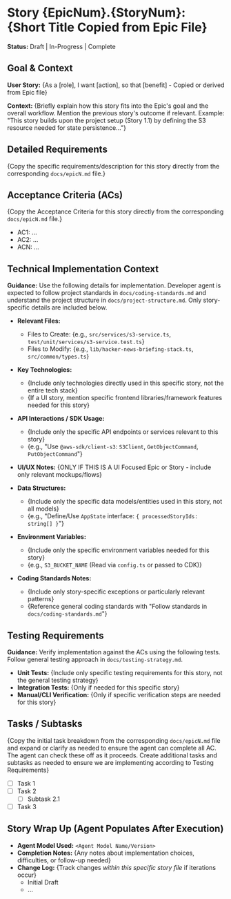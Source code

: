 # Story {EpicNum}.{StoryNum}: {Short Title Copied from Epic File}

**Status:** Draft | In-Progress | Complete

## Goal & Context

**User Story:** {As a [role], I want [action], so that [benefit] - Copied or derived from Epic file}

**Context:** {Briefly explain how this story fits into the Epic's goal and the overall workflow. Mention the previous story's outcome if relevant. Example: "This story builds upon the project setup (Story 1.1) by defining the S3 resource needed for state persistence..."}

## Detailed Requirements

{Copy the specific requirements/description for this story directly from the corresponding `docs/epicN.md` file.}

## Acceptance Criteria (ACs)

{Copy the Acceptance Criteria for this story directly from the corresponding `docs/epicN.md` file.}

- AC1: ...
- AC2: ...
- ACN: ...

## Technical Implementation Context

**Guidance:** Use the following details for implementation. Developer agent is expected to follow project standards in `docs/coding-standards.md` and understand the project structure in `docs/project-structure.md`. Only story-specific details are included below.

- **Relevant Files:**

  - Files to Create: {e.g., `src/services/s3-service.ts`, `test/unit/services/s3-service.test.ts`}
  - Files to Modify: {e.g., `lib/hacker-news-briefing-stack.ts`, `src/common/types.ts`}

- **Key Technologies:**

  - {Include only technologies directly used in this specific story, not the entire tech stack}
  - {If a UI story, mention specific frontend libraries/framework features needed for this story}

- **API Interactions / SDK Usage:**

  - {Include only the specific API endpoints or services relevant to this story}
  - {e.g., "Use `@aws-sdk/client-s3`: `S3Client`, `GetObjectCommand`, `PutObjectCommand`"}

- **UI/UX Notes:** {ONLY IF THIS IS A UI Focused Epic or Story - include only relevant mockups/flows}

- **Data Structures:**

  - {Include only the specific data models/entities used in this story, not all models}
  - {e.g., "Define/Use `AppState` interface: `{ processedStoryIds: string[] }`"}

- **Environment Variables:**

  - {Include only the specific environment variables needed for this story}
  - {e.g., `S3_BUCKET_NAME` (Read via `config.ts` or passed to CDK)}

- **Coding Standards Notes:**

  - {Include only story-specific exceptions or particularly relevant patterns}
  - {Reference general coding standards with "Follow standards in `docs/coding-standards.md`"}

## Testing Requirements

**Guidance:** Verify implementation against the ACs using the following tests. Follow general testing approach in `docs/testing-strategy.md`.

- **Unit Tests:** {Include only specific testing requirements for this story, not the general testing strategy}
- **Integration Tests:** {Only if needed for this specific story}
- **Manual/CLI Verification:** {Only if specific verification steps are needed for this story}

## Tasks / Subtasks

{Copy the initial task breakdown from the corresponding `docs/epicN.md` file and expand or clarify as needed to ensure the agent can complete all AC. The agent can check these off as it proceeds. Create additional tasks and subtasks as needed to ensure we are implementing according to Testing Requirements}

- [ ] Task 1
- [ ] Task 2
  - [ ] Subtask 2.1
- [ ] Task 3

## Story Wrap Up (Agent Populates After Execution)

- **Agent Model Used:** `<Agent Model Name/Version>`
- **Completion Notes:** {Any notes about implementation choices, difficulties, or follow-up needed}
- **Change Log:** {Track changes _within this specific story file_ if iterations occur}
  - Initial Draft
  - ...
